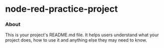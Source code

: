 node-red-practice-project
=========================

### About

This is your project's README.md file. It helps users understand what your
project does, how to use it and anything else they may need to know.